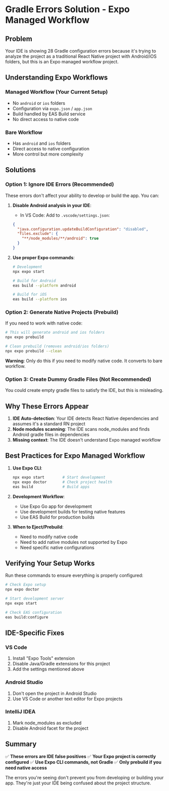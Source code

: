 # Gradle Errors Solution - Expo Managed Workflow

## Problem
Your IDE is showing 28 Gradle configuration errors because it's trying to analyze the project as a traditional React Native project with Android/iOS folders, but this is an Expo managed workflow project.

## Understanding Expo Workflows

### Managed Workflow (Your Current Setup)
- No `android` or `ios` folders
- Configuration via `expo.json` / `app.json`
- Build handled by EAS Build service
- No direct access to native code

### Bare Workflow
- Has `android` and `ios` folders
- Direct access to native configuration
- More control but more complexity

## Solutions

### Option 1: Ignore IDE Errors (Recommended)
These errors don't affect your ability to develop or build the app. You can:

1. **Disable Android analysis in your IDE**:
   - In VS Code: Add to `.vscode/settings.json`:
   ```json
   {
     "java.configuration.updateBuildConfiguration": "disabled",
     "files.exclude": {
       "**/node_modules/**/android": true
     }
   }
   ```

2. **Use proper Expo commands**:
   ```bash
   # Development
   npx expo start
   
   # Build for Android
   eas build --platform android
   
   # Build for iOS
   eas build --platform ios
   ```

### Option 2: Generate Native Projects (Prebuild)
If you need to work with native code:

```bash
# This will generate android and ios folders
npx expo prebuild

# Clean prebuild (removes android/ios folders)
npx expo prebuild --clean
```

**Warning**: Only do this if you need to modify native code. It converts to bare workflow.

### Option 3: Create Dummy Gradle Files (Not Recommended)
You could create empty gradle files to satisfy the IDE, but this is misleading.

## Why These Errors Appear

1. **IDE Auto-detection**: Your IDE detects React Native dependencies and assumes it's a standard RN project
2. **Node modules scanning**: The IDE scans node_modules and finds Android gradle files in dependencies
3. **Missing context**: The IDE doesn't understand Expo managed workflow

## Best Practices for Expo Managed Workflow

1. **Use Expo CLI**:
   ```bash
   npx expo start        # Start development
   npx expo doctor       # Check project health
   eas build             # Build apps
   ```

2. **Development Workflow**:
   - Use Expo Go app for development
   - Use development builds for testing native features
   - Use EAS Build for production builds

3. **When to Eject/Prebuild**:
   - Need to modify native code
   - Need to add native modules not supported by Expo
   - Need specific native configurations

## Verifying Your Setup Works

Run these commands to ensure everything is properly configured:

```bash
# Check Expo setup
npx expo doctor

# Start development server
npx expo start

# Check EAS configuration
eas build:configure
```

## IDE-Specific Fixes

### VS Code
1. Install "Expo Tools" extension
2. Disable Java/Gradle extensions for this project
3. Add the settings mentioned above

### Android Studio
1. Don't open the project in Android Studio
2. Use VS Code or another text editor for Expo projects

### IntelliJ IDEA
1. Mark node_modules as excluded
2. Disable Android facet for the project

## Summary

✅ **These errors are IDE false positives**
✅ **Your Expo project is correctly configured**
✅ **Use Expo CLI commands, not Gradle**
✅ **Only prebuild if you need native access**

The errors you're seeing don't prevent you from developing or building your app. They're just your IDE being confused about the project structure.